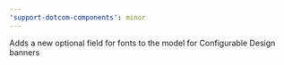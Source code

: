 ```yaml
---
'support-dotcom-components': minor
---
```


Adds a new optional field for fonts to the model for Configurable Design banners
